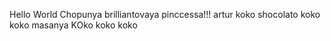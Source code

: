 Hello World
Chopunya brilliantovaya pinccessa!!!
artur koko
shocolato koko koko
masanya
KOko koko koko